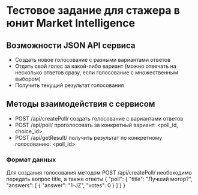 # Тестовое задание для стажера в юнит Market Intelligence

## Возможности JSON API сервиса
- Создать новое голосование с разными вариантами ответов 
- Отдать свой голос за какой-либо вариант (можно отвечать на несколько ответов сразу, если голосование с множественным выбором)
- Получить текущий результат голосования

## Методы взаимодействия с сервисом
- POST /api/createPoll/ создать голосование c вариантами ответов
- POST /api/poll/ проголосовать за конкретный вариант: <poll_id, choice_id>
- POST /api/getResult/ получить результат по конкретному голосованию: <poll_id>

### Формат данных

Для создания голосования методом POST /api/createPoll/ необоходимо передать вопрос title, а также ответы 
{
"poll": {
"title": "Лучший мотор?",
"answers": [
                {
                    "answer": "1-JZ",
                    "votes": 0
                }
]
}
}
